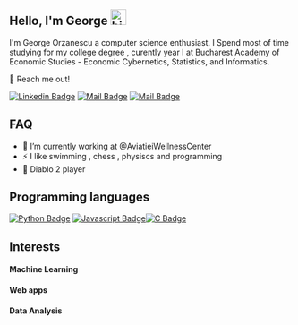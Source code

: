 ## Hello, I'm George <img src="https://user-images.githubusercontent.com/1303154/88677602-1635ba80-d120-11ea-84d8-d263ba5fc3c0.gif" width="28px" alt="hi">

I'm George Orzanescu a computer science enthusiast. I Spend most of time studying for my college degree , curently year I at Bucharest Academy of Economic Studies - Economic Cybernetics, Statistics, and Informatics.

:email: Reach me out!

[![Linkedin Badge](https://img.shields.io/badge/-George-0e76a8?style=flat&labelColor=0e76a8&logo=linkedin&logoColor=white)](https://www.linkedin.com/in/george-orzanescu-551654202/) [![Mail Badge](https://img.shields.io/badge/-@nea.apricot-e84393?style=flat&labelColor=e84393&logo=instagram&logoColor=white)](https://www.instagram.com/nea.apricot/) [![Mail Badge](https://img.shields.io/badge/-g.asro-c0392b?style=flat&labelColor=c0392b&logo=gmail&logoColor=white)](mailto:george.asro@gmail.com)


## FAQ

- 🔭 I’m currently working at @AviatieiWellnessCenter
- ⚡ I like swimming , chess , physiscs and programming
- 🤘  Diablo 2 player

## Programming languages

[![Python Badge](https://img.shields.io/badge/-Python-61DBFB?style=for-the-badge&labelColor=black&logo=python&logoColor=61DBFB)](#) [![Javascript Badge](https://img.shields.io/badge/-Javascript-F0DB4F?style=for-the-badge&labelColor=black&logo=javascript&logoColor=F0DB4F)](#)[![C Badge](https://img.shields.io/badge/-C-3C873A?style=for-the-badge&labelColor=black&logo=node.js&logoColor=3C873A)](#) 

## Interests

#### Machine Learning
#### Web apps
#### Data Analysis